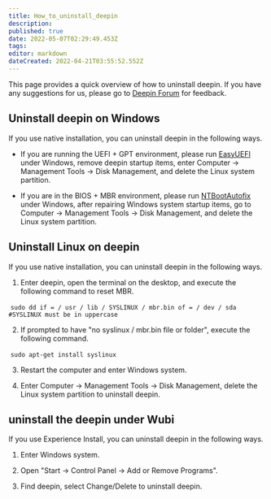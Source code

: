 ```yaml
---
title: How_to_uninstall_deepin
description: 
published: true
date: 2022-05-07T02:29:49.453Z
tags: 
editor: markdown
dateCreated: 2022-04-21T03:55:52.552Z
---
```


This page provides a quick overview of how to uninstall deepin. If you have any suggestions for us, please go to [Deepin Forum](https://bbs.deepin.org/forum.php?mod=forumdisplay&fid=70) for feedback.

## Uninstall deepin on Windows

If you use native installation, you can uninstall deepin in the following ways.

* If you are running the UEFI + GPT environment, please run [EasyUEFI](http://www.easyuefi.com/index-cn.html) under Windows, remove deepin startup items, enter Computer -> Management Tools -> Disk Management, and delete the Linux system partition.

* If you are in the BIOS + MBR environment, please run [NTBootAutofix](http://pan.baidu.com/s/1c0T9tOO) under Windows, after repairing Windows system startup items, go to Computer -> Management Tools -> Disk Management, and delete the Linux system partition.

## Uninstall Linux on deepin

If you use native installation, you can uninstall deepin in the following ways.

1. Enter deepin, open the terminal on the desktop, and execute the following command to reset MBR.

 `sudo dd if = / usr / lib / SYSLINUX / mbr.bin of = / dev / sda #SYSLINUX must be in uppercase`

2. If prompted to have "no syslinux / mbr.bin file or folder", execute the following command.

 `sudo apt-get install syslinux`

3. Restart the computer and enter Windows system.

4. Enter Computer -> Management Tools -> Disk Management, delete the Linux system partition to uninstall deepin.

## uninstall the deepin under Wubi

If you use Experience Install, you can uninstall deepin in the following ways.

1. Enter Windows system.

2. Open "Start -> Control Panel -> Add or Remove Programs".

3. Find deepin, select Change/Delete to uninstall deepin.

